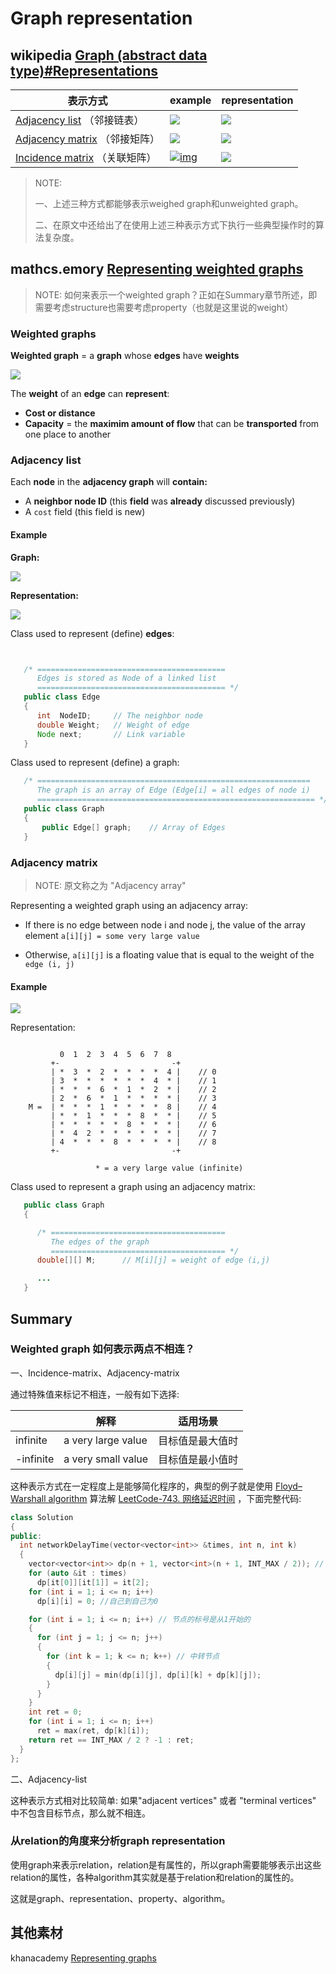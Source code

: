 # Graph representation



## wikipedia [Graph (abstract data type)#Representations](https://en.wikipedia.org/wiki/Graph_(abstract_data_type)) 

| 表示方式                                                     | example                                                      | representation              |
| ------------------------------------------------------------ | ------------------------------------------------------------ | --------------------------- |
| [Adjacency list](https://en.wikipedia.org/wiki/Adjacency_list) （邻接链表） | ![](./weight01.gif)                                          | ![](./adjacency-list.gif)   |
| [Adjacency matrix](https://en.wikipedia.org/wiki/Adjacency_matrix) （邻接矩阵） | ![](./weight01.gif)                                          | ![](./adjacent-matrix.jpg)  |
| [Incidence matrix](https://en.wikipedia.org/wiki/Incidence_matrix) （关联矩阵） | [![img](https://upload.wikimedia.org/wikipedia/commons/thumb/f/fc/Weighted_undirected_graph.svg/220px-Weighted_undirected_graph.svg.png)](https://en.wikipedia.org/wiki/File:Weighted_undirected_graph.svg) | ![](./incidence-matrix.jpg) |

> NOTE: 
>
> 一、上述三种方式都能够表示weighed graph和unweighted graph。
>
> 二、在原文中还给出了在使用上述三种表示方式下执行一些典型操作时的算法复杂度。



## mathcs.emory [Representing weighted graphs](http://www.mathcs.emory.edu/~cheung/Courses/171/Syllabus/11-Graph/weighted.html)

> NOTE: 如何来表示一个weighted graph？正如在Summary章节所述，即需要考虑structure也需要考虑property（也就是这里说的weight）

### Weighted graphs

**Weighted graph** = a **graph** whose **edges** have **weights**

![](./weight01.gif)



The **weight** of an **edge** can **represent**:

- **Cost or distance**
- **Capacity** = the **maximim amount of flow** that can be **transported** from one place to another

### Adjacency list

Each **node** in the **adjacency graph** will **contain:**

- A **neighbor node ID** (this **field** was **already** discussed previously)
- A `cost` field (this field is new)

#### Example

**Graph:**

![](./weight01.gif)

**Representation:**

![](./adjacency-list.gif)



Class used to represent (define) **edges**:

```java


   /* ==========================================
      Edges is stored as Node of a linked list
      ========================================== */         
   public class Edge
   {
      int  NodeID;     // The neighbor node
      double Weight;   // Weight of edge
      Node next;       // Link variable
   }  
```



Class used to represent (define) a graph:

```java
   /* =============================================================
      The graph is an array of Edge (Edge[i] = all edges of node i)
      ============================================================== */         
   public class Graph
   {
       public Edge[] graph;    // Array of Edges      
   }
```

### Adjacency matrix

> NOTE: 原文称之为 "Adjacency array"

Representing a weighted graph using an adjacency array:

- If there is no edge between node i and node j, the value of the array element `a[i][j] = some very large value`

- Otherwise, `a[i][j]` is a floating value that is equal to the weight of the `edge (i, j)`

#### Example

![](./weight01.gif)

Representation:

```

           0  1  2  3  4  5  6  7  8
         +-                         -+
         | *  3  *  2  *  *  *  *  4 |    // 0         
         | 3  *  *  *  *  *  *  4  * |    // 1
         | *  *  *  6  *  1  *  2  * |    // 2
         | 2  *  6  *  1  *  *  *  * |    // 3
    M =  | *  *  *  1  *  *  *  *  8 |    // 4
         | *  *  1  *  *  *  8  *  * |    // 5
         | *  *  *  *  *  8  *  *  * |    // 6
         | *  4  2  *  *  *  *  *  * |    // 7
         | 4  *  *  *  8  *  *  *  * |    // 8
         +-                         -+

                   * = a very large value (infinite)
```



Class used to represent a graph using an adjacency matrix:

```java
   public class Graph
   {

      /* =======================================
         The edges of the graph
         ======================================= */
      double[][] M;      // M[i][j] = weight of edge (i,j)      

      ...
   }
```



## Summary

### Weighted graph 如何表示两点不相连？

一、Incidence-matrix、Adjacency-matrix

通过特殊值来标记不相连，一般有如下选择: 

|           | 解释               | 适用场景         |
| --------- | ------------------ | ---------------- |
| infinite  | a very large value | 目标值是最大值时 |
| -infinite | a very small value | 目标值是最小值时 |

这种表示方式在一定程度上是能够简化程序的，典型的例子就是使用 [Floyd–Warshall algorithm](https://en.wikipedia.org/wiki/Floyd%E2%80%93Warshall_algorithm) 算法解 [LeetCode-743. 网络延迟时间](https://leetcode.cn/problems/network-delay-time/) ，下面完整代码:

```c++
class Solution
{
public:
  int networkDelayTime(vector<vector<int>> &times, int n, int k)
  {
    vector<vector<int>> dp(n + 1, vector<int>(n + 1, INT_MAX / 2)); // 节点的标号是从1开始的，所以使用n+1
    for (auto &it : times)
      dp[it[0]][it[1]] = it[2];
    for (int i = 1; i <= n; i++)
      dp[i][i] = 0; //自己到自己为0

    for (int i = 1; i <= n; i++) // 节点的标号是从1开始的
    {
      for (int j = 1; j <= n; j++)
      {
        for (int k = 1; k <= n; k++) // 中转节点
        {
          dp[i][j] = min(dp[i][j], dp[i][k] + dp[k][j]);
        }
      }
    }
    int ret = 0;
    for (int i = 1; i <= n; i++)
      ret = max(ret, dp[k][i]);
    return ret == INT_MAX / 2 ? -1 : ret;
  }
};
```



二、Adjacency-list

这种表示方式相对比较简单: 如果"adjacent vertices" 或者 "terminal vertices" 中不包含目标节点，那么就不相连。



### 从relation的角度来分析graph representation

使用graph来表示relation，relation是有属性的，所以graph需要能够表示出这些relation的属性，各种algorithm其实就是基于relation和relation的属性的。

这就是graph、representation、property、algorithm。



## 其他素材

khanacademy [Representing graphs](https://www.khanacademy.org/computing/computer-science/algorithms/graph-representation/a/representing-graphs)

